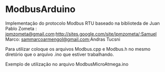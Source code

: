 # ModbusArduino
Implementação do protocolo Modbus RTU baseado na biblioteda de Juan Pablo Zometa : jpmzometa@gmail.com:http://sites.google.com/site/jpmzometa/;Samuel Marco: sammarcoarmengol@gmail.com;Andras Tucsni
  
Para utilizar coloque os arquivos Modbus.cpp e Modbus.h no mesmo diretório que o arquivo .ino que estiver trabalhando.

Exemplo de utilização no arquivo ModbusMicroAtmega.ino
